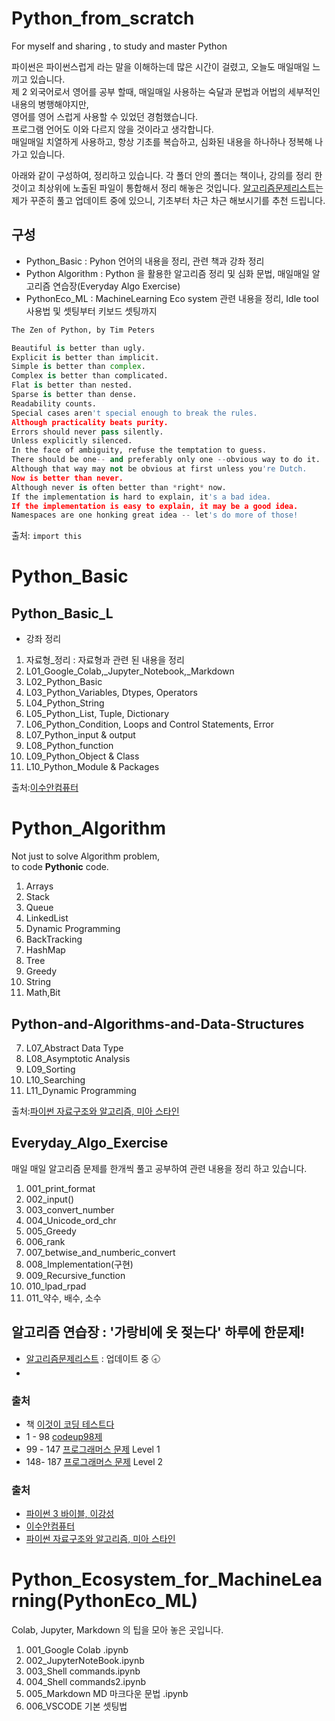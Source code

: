 # Python_from_scratch
For myself and sharing , to study and master Python


파이썬은 파이썬스럽게 라는 말을 이해하는데 많은 시간이 걸렸고, 오늘도 매일매일 느끼고 있습니다. <br>
제 2 외국어로서 영어를 공부 할때, 매일매일 사용하는 숙달과 문법과 어법의 세부적인 내용의 병행해야지만, <br>
영어를 영어 스럽게 사용할 수 있었던 경험했습니다. <br>
프로그램 언어도 이와 다르지 않을 것이라고 생각합니다. <br> 
매일매일 치열하게 사용하고, 항상 기초를 복습하고, 심화된 내용을 하나하나 정복해 나가고 있습니다. 

아래와 같이 구성하여, 정리하고 있습니다. 
각 폴더 안의 폴더는 책이나, 강의를 정리 한것이고 최상위에 노출된 파일이 통합해서 정리 해놓은 것입니다. 
[알고리즘문제리스트](https://docs.google.com/spreadsheets/d/1UB9dwL_Q6bCnn__ZsM_aufcvay4HXQ4oZSVXTof78oo/edit?usp=sharing)는 제가 꾸준히 풀고 업데이트 중에 있으니, 기초부터 차근 차근 해보시기를 추천 드립니다. 

## 구성
  - Python_Basic : Pyhon 언어의 내용을 정리, 관련 책과 강좌 정리
  - Python Algorithm : Python 을 활용한 알고리즘 정리 및 심화 문법, 매일매일 알고리즘 연습장(Everyday Algo Exercise)
  - PythonEco_ML : MachineLearning Eco system 관련 내용을 정리, Idle tool 사용법 및 셋팅부터 키보드 셋팅까지
  
```python
The Zen of Python, by Tim Peters

Beautiful is better than ugly.
Explicit is better than implicit.
Simple is better than complex.
Complex is better than complicated.
Flat is better than nested.
Sparse is better than dense.
Readability counts.
Special cases aren't special enough to break the rules.
Although practicality beats purity.
Errors should never pass silently.
Unless explicitly silenced.
In the face of ambiguity, refuse the temptation to guess.
There should be one-- and preferably only one --obvious way to do it.
Although that way may not be obvious at first unless you're Dutch.
Now is better than never.
Although never is often better than *right* now.
If the implementation is hard to explain, it's a bad idea.
If the implementation is easy to explain, it may be a good idea.
Namespaces are one honking great idea -- let's do more of those!
```
출처: `import this`


# Python_Basic

## Python_Basic_L
* 강좌 정리 
1. 자료형_정리 : 자료형과 관련 된 내용을 정리
1. L01_Google_Colab,\_Jupyter_Notebook,\_Markdown
2. L02_Python_Basic
3. L03_Python_Variables, Dtypes, Operators
4. L04_Python_String
5. L05_Python_List, Tuple, Dictionary
6. L06_Python_Condition, Loops and Control Statements, Error
7. L07_Python_input & output
8. L08_Python_function
9. L09_Python_Object & Class
10. L10_Python_Module & Packages

출처:[이수안컴퓨터](https://www.youtube.com/playlist?list=PL7ZVZgsnLwEEdhCYInwxRpj1Rc4EGmCUc)

# Python_Algorithm

Not just to solve Algorithm problem,<br>
to code **Pythonic** code.


1. Arrays
2. Stack
3. Queue
4. LinkedList
5. Dynamic Programming
6. BackTracking
7. HashMap
8. Tree
9. Greedy
10. String
11. Math,Bit


## Python-and-Algorithms-and-Data-Structures



7. L07_Abstract Data Type
8. L08_Asymptotic Analysis
9. L09_Sorting
10. L10_Searching
11. L11_Dynamic Programming

출처:[파이썬 자료구조와 알고리즘, 미아 스타인](https://github.com/AstinCHOI/Python-and-Algorithms-and-Data-Structures)


## Everyday_Algo_Exercise
매일 매일 알고리즘 문제를 한개씩 풀고 공부하여 관련 내용을 정리 하고 있습니다. 

1. 001_print_format
2. 002_input()
3. 003_convert_number
4. 004_Unicode_ord_chr
5. 005_Greedy
6. 006_rank
7. 007_betwise_and_numberic_convert
8. 008_Implementation(구현)
9. 009_Recursive_function
10. 010_lpad_rpad
11. 011_약수, 배수, 소수


## 알고리즘 연습장 : '가랑비에 옷 젖는다' 하루에 한문제!

- [알고리즘문제리스트](https://docs.google.com/spreadsheets/d/1UB9dwL_Q6bCnn__ZsM_aufcvay4HXQ4oZSVXTof78oo/edit?usp=sharing) : 업데이트 중  🕣
- 
### 출처 
* 책 [이것이 코딩 테스트다](https://book.naver.com/bookdb/book_detail.nhn?bid=16439154)
* 1  -  98 [codeup98제](https://codeup.kr/problemset.php?page=21)
* 99 - 147 [프로그래머스 문제](https://programmers.co.kr/learn/challenges) Level 1
* 148- 187 [프로그래머스 문제](https://programmers.co.kr/learn/challenges) Level 2



### 출처
* [파이썬 3 바이블, 이강성](http://book.interpark.com/product/BookDisplay.do?_method=detail&sc.prdNo=213143577&gclid=Cj0KCQjw5uWGBhCTARIsAL70sLLmqW-p1uMvmIx_3Xt9itNXFgdbn2qxLMQXxnmrbpXpDVRWKcRZBK4aAvy4EALw_wcB)
* [이수안컴퓨터](https://www.youtube.com/playlist?list=PL7ZVZgsnLwEEdhCYInwxRpj1Rc4EGmCUc)
* [파이썬 자료구조와 알고리즘, 미아 스타인](https://github.com/AstinCHOI/Python-and-Algorithms-and-Data-Structures)



# Python_Ecosystem_for_MachineLearning(PythonEco_ML)
Colab, Jupyter, Markdown 의 팁을 모아 놓은 곳입니다. 

1. 001_Google Colab .ipynb
2. 002_JupyterNoteBook.ipynb
3. 003_Shell commands.ipynb
4. 004_Shell commands2.ipynb
5. 005_Markdown MD 마크다운 문법 .ipynb
6. 006_VSCODE 기본 셋팅법


